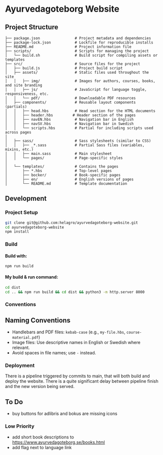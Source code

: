 # Ayurvedagoteborg Website

## Project Structure

```
├── package.json                # Project metadata and dependencies
├── package-lock.json           # Lockfile for reproducible installs
├── README.md                   # Project information file
├── scripts/                    # Scripts for managing the project
│   └── build.sh                # Build script for compiling assets or templates
├── src/                        # Source files for the project
│   ├── build.js                # Project build script
│   ├── assets/                 # Static files used throughout the site
│   │   ├── img/                # Images for authors, courses, books, and site branding
│   │   ├── js/                 # JavaScript for language toggle, responsiveness, etc.
│   │   └── pdf/                # Downloadable PDF resources
│   ├── components/             # Reusable layout components (partials)
│   │   ├── head.hbs            # Head section for the HTML documents
│   │   ├── header.hbs         # Header section of the pages
│   │   ├── navEN.hbs           # Navigation bar in English
│   │   ├── navSV.hbs           # Navigation bar in Swedish
│   │   └── scripts.hbs         # Partial for including scripts used across pages
│
│   ├── sass/                   # Sass stylesheets (similar to CSS)
│   │   ├── _*.sass             # Partial Sass files (variables, mixins, etc.)
│   │   ├── main.sass           # Main stylesheet
│   │   └── pages/              # Page-specific styles
│
│   └── templates/              # Contains the pages
│       ├── *.hbs               # Top-level pages
│       ├── bocker/             # Book-specific pages
│       ├── en/                 # English versions of pages
│       └── README.md           # Template documentation
```

## Development

### Project Setup

```bash
git clone git@github.com:helagro/ayurvedagoteborg-website.git
cd ayurvedagoteborg-website
npm install
```

### Build

#### Build with:

```
npm run build
```

#### My build & run command:

```bash
cd dist
cd .. && npm run build && cd dist && python3 -m http.server 8000
```

### Conventions

## Naming Conventions

- Handlebars and PDF files: `kebab-case` (e.g., `my-file.hbs`, `course-material.pdf`)
- Image files: Use descriptive names in English or Swedish where relevant.
- Avoid spaces in file names; use `-` instead.

### Deployment

There is a pipeline triggered by commits to main, that will both build and deploy the website. There is a quite significant delay between pipeline finish and the new version being served.

## To Do
- buy buttons for adlibris and bokus are missing icons

### Low Priority
- add short book descriptions to https://www.ayurvedagoteborg.se/books.html
- add flag next to language link